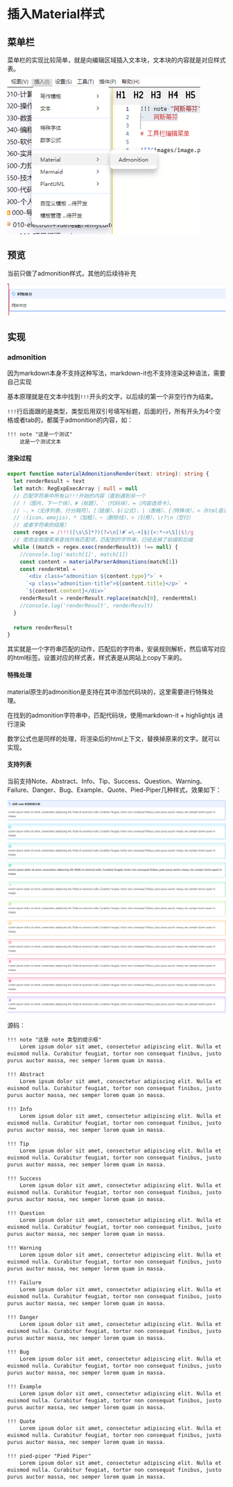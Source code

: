 # 插入Material样式

## 菜单栏
菜单栏的实现比较简单，就是向编辑区域插入文本块，文本块的内容就是对应样式表。

![](images/insertadmonition.PNG)

## 预览

当前只做了admonition样式，其他的后续待补充

![](images/previewadmonition.PNG)

## 实现

### admonition
因为markdown本身不支持这种写法，markdown-it也不支持渲染这种语法，需要自己实现

基本原理就是在文本中找到`!!!`开头的文字，以后续的第一个非空行作为结束。

`!!!`行后面跟的是类型，类型后用双引号填写标题，后面的行，所有开头为4个空格或者tab的，都属于admonition的内容，如：

```text
!!! note "这是一个测试"
    这是一个测试文本
```

#### 渲染过程

```typescript
export function materialAdmonitionsRender(text: string): string {
  let renderResult = text
  let match: RegExpExecArray | null = null
  // 匹配字符串中所有以!!!开始的内容（直到遇到另一个
  // !（图片、下一个块）、#（标题）、`（代码块）、=（内容选项卡）、
  // -、+（无序列表、行分隔符）、[（链接）、$(公式)、|（表格）、{（特殊块）、<（html语法）
  // :(icon，emojis)、*（加粗）、~（删除线）、>（引用）、\r?\n（空行）
  // 或者字符串的结尾）
  const regex = /!!!([\s\S]*?)(?=\n[!#`=\-+[$|{<:*~>\S]|$)/g
  // 使用全局搜索来查找所有匹配项，匹配到的字符串，已经去掉了前缀和后缀
  while ((match = regex.exec(renderResult)) !== null) {
    //console.log('match[1]', match[1])
    const content = materialParserAdmonitions(match[1])
    const renderHtml =
      `<div class="admonition ${content.type}">` +
      `<p class="admonition-title">${content.title}</p>` +
      `${content.content}</div>`
    renderResult = renderResult.replace(match[0], renderHtml)
    //console.log('renderResult', renderResult)
  }

  return renderResult
}
```

其实就是一个字符串匹配的动作，匹配后的字符串，安装规则解析，然后填写对应的html标签。设置对应的样式表，样式表是从网站上copy下来的。

#### 特殊处理

material原生的admonition是支持在其中添加代码块的，这里需要进行特殊处理。

在找到的admonition字符串中，匹配代码块，使用markdown-it + highlightjs 进行渲染

数学公式也是同样的处理，将渲染后的html上下文，替换掉原来的文字。就可以实现。

#### 支持列表

当前支持Note、Abstract、Info、Tip、Success、Question、Warning、Failure、Danger、Bug、Example、Quote、Pied-Piper几种样式，效果如下：

![](images/materialadmonitionstyle.PNG)

源码：


```text
!!! note "这是 note 类型的提示框"
    Lorem ipsum dolor sit amet, consectetur adipiscing elit. Nulla et euismod nulla. Curabitur feugiat, tortor non consequat finibus, justo purus auctor massa, nec semper lorem quam in massa.

!!! Abstract
    Lorem ipsum dolor sit amet, consectetur adipiscing elit. Nulla et euismod nulla. Curabitur feugiat, tortor non consequat finibus, justo purus auctor massa, nec semper lorem quam in massa.

!!! Info
    Lorem ipsum dolor sit amet, consectetur adipiscing elit. Nulla et euismod nulla. Curabitur feugiat, tortor non consequat finibus, justo purus auctor massa, nec semper lorem quam in massa.

!!! Tip
    Lorem ipsum dolor sit amet, consectetur adipiscing elit. Nulla et euismod nulla. Curabitur feugiat, tortor non consequat finibus, justo purus auctor massa, nec semper lorem quam in massa.

!!! Success
    Lorem ipsum dolor sit amet, consectetur adipiscing elit. Nulla et euismod nulla. Curabitur feugiat, tortor non consequat finibus, justo purus auctor massa, nec semper lorem quam in massa.

!!! Question
    Lorem ipsum dolor sit amet, consectetur adipiscing elit. Nulla et euismod nulla. Curabitur feugiat, tortor non consequat finibus, justo purus auctor massa, nec semper lorem quam in massa.

!!! Warning
    Lorem ipsum dolor sit amet, consectetur adipiscing elit. Nulla et euismod nulla. Curabitur feugiat, tortor non consequat finibus, justo purus auctor massa, nec semper lorem quam in massa.

!!! Failure
    Lorem ipsum dolor sit amet, consectetur adipiscing elit. Nulla et euismod nulla. Curabitur feugiat, tortor non consequat finibus, justo purus auctor massa, nec semper lorem quam in massa.

!!! Danger
    Lorem ipsum dolor sit amet, consectetur adipiscing elit. Nulla et euismod nulla. Curabitur feugiat, tortor non consequat finibus, justo purus auctor massa, nec semper lorem quam in massa.

!!! Bug
    Lorem ipsum dolor sit amet, consectetur adipiscing elit. Nulla et euismod nulla. Curabitur feugiat, tortor non consequat finibus, justo purus auctor massa, nec semper lorem quam in massa.

!!! Example
    Lorem ipsum dolor sit amet, consectetur adipiscing elit. Nulla et euismod nulla. Curabitur feugiat, tortor non consequat finibus, justo purus auctor massa, nec semper lorem quam in massa.

!!! Quote
    Lorem ipsum dolor sit amet, consectetur adipiscing elit. Nulla et euismod nulla. Curabitur feugiat, tortor non consequat finibus, justo purus auctor massa, nec semper lorem quam in massa.

!!! pied-piper "Pied Piper"
    Lorem ipsum dolor sit amet, consectetur adipiscing elit. Nulla et euismod nulla. Curabitur feugiat, tortor non consequat finibus, justo purus auctor massa, nec semper lorem quam in massa.
```
